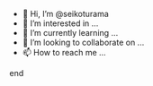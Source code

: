 - 👋 Hi, I’m @seikoturama
- 👀 I’m interested in ...
- 🌱 I’m currently learning ...
- 💞️ I’m looking to collaborate on ...
- 📫 How to reach me ...

<!---
seikoturama/seikoturama is a ✨ special ✨ repository because its `README.md` (this file) appears on your GitHub profile.
You can click the Preview link to take a look at your changes.
--->
end
